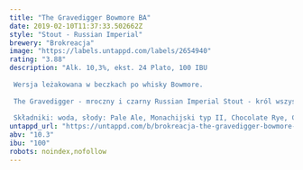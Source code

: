 ```yaml
---
title: "The Gravedigger Bowmore BA"
date: 2019-02-10T11:37:33.502662Z
style: "Stout - Russian Imperial"
brewery: "Brokreacja"
image: "https://labels.untappd.com/labels/2654940"
rating: "3.88"
description: "Alk. 10,3%, ekst. 24 Plato, 100 IBU  Wersja leżakowana w beczkach po whisky Bowmore.  The Gravedigger - mroczny i czarny Russian Imperial Stout - król wszystkich piw. Niezwykle kompleksowy trunek oferujący aromat złożony z czekolady, świeżo palonej kawy oraz wyciszonej nuty szlachetnego alkoholu. Likierowa słodycz i pełnia zostały w nim obudowane mocną w cyfrach, ale przyjemną w ustach goryczką.  Składniki: woda, słody: Pale Ale, Monachijski typ II, Chocolate Rye, Chocolate Wheat, Carafa Special typ III, chmiel: Warrior, drożdże: Safale US-05."
untappd_url: "https://untappd.com/b/brokreacja-the-gravedigger-bowmore-ba/2654940"
abv: "10.3"
ibu: "100"
robots: noindex,nofollow
---
```

